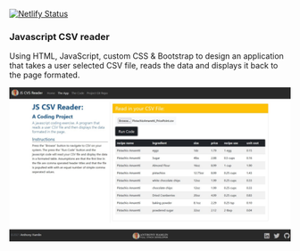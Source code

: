 [![Netlify Status](https://api.netlify.com/api/v1/badges/52aab451-d746-4da1-98cd-e4dad6686cbc/deploy-status)](https://app.netlify.com/sites/js-csvreader/deploys)
### Javascript CSV reader
Using HTML, JavaScript, custom CSS & Bootstrap to design an application that takes a user selected CSV file, reads the data and displays it back to the page formated. 

![Alt](https://github.com/Hamberfim/jsCSVreader/blob/main/scrnShot.jpg "Screen Shot")
